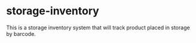 storage-inventory
=================

This is a storage inventory system that will track product placed in storage by barcode.
